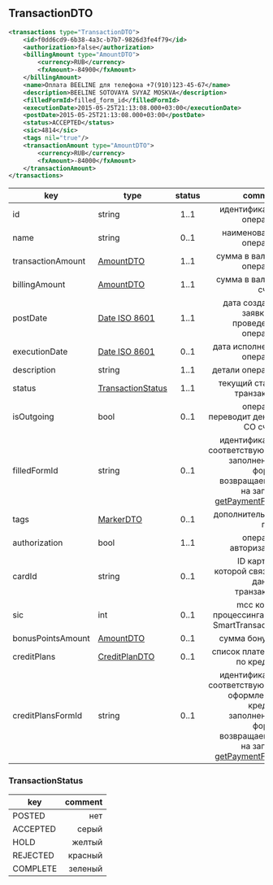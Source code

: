 ﻿## TransactionDTO

```xml
<transactions type="TransactionDTO">
    <id>f0dd6cd9-6b38-4a3c-b7b7-9826d3fe4f79</id>
    <authorization>false</authorization>
    <billingAmount type="AmountDTO">
        <currency>RUB</currency>
        <fxAmount>-84900</fxAmount>
    </billingAmount>
    <name>Оплата BEELINE для телефона +7(910)123-45-67</name>
    <description>BEELINE SOTOVAYA SVYAZ MOSKVA</description>
    <filledFormId>filled_form_id</filledFormId>
    <executionDate>2015-05-25T21:13:08.000+03:00</executionDate>
    <postDate>2015-05-25T21:13:08.000+03:00</postDate>
    <status>ACCEPTED</status>
    <sic>4814</sic>
    <tags nil="true"/>
    <transactionAmount type="AmountDTO">
        <currency>RUB</currency>
        <fxAmount>-84000</fxAmount>
    </transactionAmount>
</transactions>
```

key | type | status | comment
--- | ---- | :----: | ---:
id | string | 1..1 | идентификатор операции
name | string | 0..1 | наименование операции
transactionAmount | [AmountDTO](#amountdto) | 1..1 | сумма в валюте операции
billingAmount | [AmountDTO](#amountdto) | 1..1 | сумма в валюте счета
postDate | [Date ISO 8601](https://ru.wikipedia.org/wiki/ISO_8601) | 1..1 | дата создания заявки на проведение операции
executionDate | [Date ISO 8601](https://ru.wikipedia.org/wiki/ISO_8601) | 0..1 | дата исполнения операции
description | string | 1..1 | детали операции
status | [TransactionStatus](#transactionstatus) | 1..1 | текущий статус транзакции
isOutgoing | bool | 0..1 | операция переводит деньги СО счета
filledFormId | string | 0..1 | идентификатор соответствующей заполненной формы возвращаемый на запрос [getPaymentForm](#getpaymentform)
tags | [MarkerDTO](#markerdto) | 0..1 | дополнительные поля
authorization | bool | 1..1 | операция авторизации
cardId | string | 0..1 | ID карты, с которой связана данная транзакция
sic | int | 0..1 | mcc код из процессинга для SmartTransaction
bonusPointsAmount | [AmountDTO](#amountdto) | 0..1 | сумма бонусов
creditPlans | [CreditPlanDTO](#creditplandto) | 0..1 | список платежей по кредиту
creditPlansFormId | string | 0..1 | идентификатор соответствующей оформлению кредита заполненной формы возвращаемый на запрос [getPaymentForm](#getpaymentform)

### TransactionStatus

key | comment
--- | ---:
POSTED | нет
ACCEPTED | серый
HOLD | желтый
REJECTED | красный
COMPLETE | зеленый
